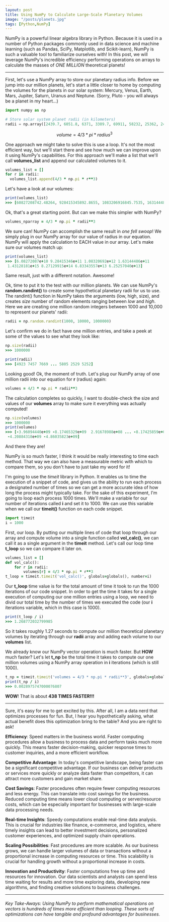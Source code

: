 ```yaml
---
layout: post
title: Using NumPy to Calculate Large-Scale Planetary Volumes
image: "/posts/planets.jpg"
tags: [Python,NumPy]
---
```


NumPy is a powerful linear algebra library in Python. Because it is used in a number of Python packages commonly used in data science and machine learning (such as Pandas, SciPy, Matplotlib, and Scikit-learn), NumPy is such a valuable tool to familiarize ourselves with! In this post, we will leverage NumPy's incredible efficiency performing operations on arrays to calculate the masses of *ONE MILLION* theoretical planets! 

---

First, let's use a NumPy array to store our planetary radius info. Before we jump into our million planets, let's start a little closer to home by computing the volumes for the planets in our solar system: Mercury, Venus, Earth, Mars, Jupiter, Saturn, Uranus and Neptune. (Sorry, Pluto - you will always be a planet in my heart...)

```python
import numpy as np

# Store solar system planet radii (in kilometers)
radii = np.array([2439.7, 6051.8, 6371, 3389.7, 69911, 58232, 25362, 24622])
```

```math
volume = 4/3 * pi * radius^3
```
One approach we might take to solve this is use a loop. It's not the most efficient way, but we'll start there and see how much we can improve upon it using NumPy's capabilities. For this approach we'll make a list that we'll call **volumes_list** and append our calculated volumes to it.

```ruby
volumes_list = []
for r in radii:
  volumes_list.append(4/3 * np.pi * r**3)
```
Let's have a look at our volumes:

```ruby
print(volumes_list)
>>> [60827208742.48264, 928415345892.8655, 1083206916845.7535, 163144485780.68842, 1431281810739357.2, 827129915150897.5, 68334355695583.96, 62525703987420.89]
```
Ok, that's a great starting point. But can we make this simpler with NumPy?

```ruby
volumes_nparray = 4/3 * np.pi * radii**3
```
We sure can! NumPy can accomplish the same result in *one fell swoop*! We simply plug in our NumPy array for our value of radius in our equation. NumPy will apply the calculation to EACH value in our array. Let's make sure our volumes match up:

```ruby
print(volumes_list)
>>> [6.08272087e+10 9.28415346e+11 1.08320692e+12 1.63144486e+11
 1.43128181e+15 8.27129915e+14 6.83343557e+13 6.25257040e+13]
```
Same result, just with a different notation. Awesome!

Ok, time to put it to the test with our million planets. We can use NumPy's **random.randint()** to create some hypothetical planetary radii for us to use. The randint() function in NumPy takes the arguments (low, high, size), and creates *size* number of random elements ranging between *low* and *high*. Here we are creating one million random integers between 1000 and 10,000 to represent our planets' radii:

```ruby
radii = np.random.randint(1000, 10000, 1000000)
```

Let's confirm we do in fact have one million entries, and take a peek at some of the values to see what they look like:

```ruby
np.size(radii)
>>> 1000000

print(radii)
>>> [4923 7457 7669 ... 5805 2529 5252]
```

Looking good! Ok, the moment of truth. Let's plug our NumPy array of one million radii into our equation for **r** (radius) again:

```ruby
volumes = 4/3 * np.pi * radii**3
```
The calculation completes so quickly, I want to double-check the size and values of our **volumes** array to make sure it everything was actually computed!

```ruby
np.size(volumes)
>>> 1000000
print(volumes)
>>> [-3.96094440e+09 -8.17465329e+09  2.91678988e+08 ... -8.17425859e+09
 -4.20884318e+09 -4.86035823e+09]
```
And there they are! 

NumPy is so much faster, I think it would be really interesting to time each method. That way we can also have a measurable metric with which to compare them, so you don't have to just take my word for it!

I'm going to use the *timeit* library in Python. It enables us to time the execution of a snippet of code, and gives us the ability to run each process a designated number of times so we can get a more accurate idea of how long the process might typically take. For the sake of this experiment, I'm going to loop each process 1000 times. We'll make a variable for our number of iterations called **i** and set it to 1000. We can use this variable when we call our **timeit()** function on each code snippet.

```python
import timeit
i = 1000
```

First, our loop. By putting our multiple lines of code that loop through our array and compute volume into a single function called **vol_calc()**, we can call it as a single argument in the **timeit** method. Let's call our loop time **t_loop** so we can compare it later on.

```ruby
volumes_list = []
def vol_calc():
    for r in radii:
        volumes[r] = 4/3 * np.pi * r**3
t_loop = timeit.timeit('vol_calc()', globals=globals(), number=i)
```

Our **t_loop** time value is for the total amount of time it took to run the 1000 iterations of our code snippet. In order to get the time it takes for a single execution of computing our one million entries using a loop, we need to divid our total time by the number of times we executed the code (our **i** iterations variable, which in this case is 1000).

```ruby
print(t_loop / i)
>>> 1.268772032799985
```
So it takes  roughly 1.27 seconds to compute our million theoretical planetary volumes by iterating through our **radii** array and adding each volume to our **volumes** list.

We already know our NumPy vector operation is much faster. But **HOW** much faster? Let's let **t_np** be the total time it takes to compute our one million volumes using a NumPy array operation in **i** iterations (which is still 1000).  

```ruby
t_np = timeit.timeit('volumes = 4/3 * np.pi * radii**3', globals=globals(), number=loop)
print(t_np / i)
>>> 0.0028975747000076807
```
**WOW**! That is about **438 TIMES FASTER!!!**

---

Sure, it's easy for me to get excited by this. After all, I am a data nerd that optimizes processes for fun. But, I hear you hypothetically asking, what actual benefit does this optimization bring to the table? And you are right to ask! 

**Efficiency**: Speed matters in the business world. Faster computing procedures allow a business to process data and perform tasks much more quickly. This means faster decision-making, quicker response times to customer inquiries, and a more efficient workflow.

**Competitive Advantage**: In today's competitive landscape, being faster can be a significant competitive advantage. If our business can deliver products or services more quickly or analyze data faster than competitors, it can attract more customers and gain market share.

**Cost Savings**: Faster procedures often require fewer computing resources and less energy. This can translate into cost savings for the business. Reduced computing time means lower cloud computing or server/resource costs, which can be especially important for businesses with large-scale data processing needs.

**Real-time Insights**: Speedy computations enable real-time data analysis. This is crucial for industries like finance, e-commerce, and logistics, where timely insights can lead to better investment decisions, personalized customer experiences, and optimized supply chain operations.

**Scaling Possibilities**: Fast procedures are more scalable. As our business grows, we can handle larger volumes of data or transactions without a proportional increase in computing resources or time. This scalability is crucial for handling growth without a proportional increase in costs.

**Innovation and Productivity**: Faster computations free up time and resources for innovation. Our data scientists and analysts can spend less time waiting for results and more time exploring data, developing new algorithms, and finding creative solutions to business challenges.

---

###### Key Take-Aways: Using NumPy to perform mathematical operations on vectors is hundreds of times more efficient than looping. These sorts of optimizations can have tangible and profound advantages for businesses.


